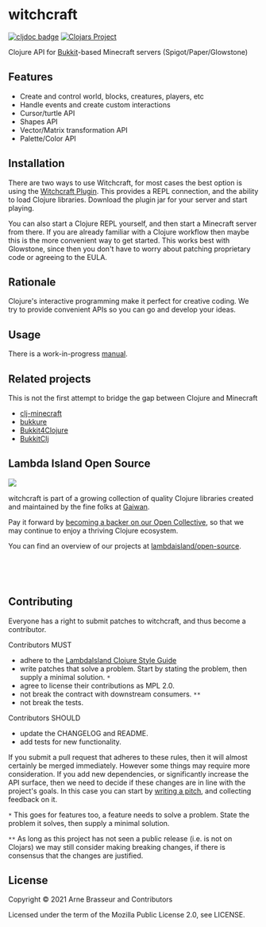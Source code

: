 # witchcraft

<!-- badges -->
[![cljdoc badge](https://cljdoc.org/badge/com.lambdaisland/witchcraft)](https://cljdoc.org/d/com.lambdaisland/witchcraft) [![Clojars Project](https://img.shields.io/clojars/v/com.lambdaisland/witchcraft.svg)](https://clojars.org/com.lambdaisland/witchcraft)
<!-- /badges -->

Clojure API for [Bukkit](https://github.com/Bukkit/Bukkit)-based Minecraft
servers (Spigot/Paper/Glowstone)

## Features

- Create and control world, blocks, creatures, players, etc
- Handle events and create custom interactions
- Cursor/turtle API
- Shapes API
- Vector/Matrix transformation API
- Palette/Color API

<!-- installation -->
## Installation

There are two ways to use Witchcraft, for most cases the best option is using
the [Witchcraft Plugin](https://github.com/lambdaisland/witchcraft-plugin). This
provides a REPL connection, and the ability to load Clojure libraries. Download
the plugin jar for your server and start playing.

You can also start a Clojure REPL yourself, and then start a Minecraft server
from there. If you are already familiar with a Clojure workflow then maybe this
is the more convenient way to get started. This works best with Glowstone, since
then you don't have to worry about patching proprietary code or agreeing to the
EULA.


## Rationale

<!-- Most Minecraft "servers" are really just modifications or extensions of the -->
<!-- proprietary server software from Mojang. This means no source of developer docs -->
<!-- are available, and writing extensions often involves using reflection and using -->
<!-- obfuscated, cryptic method names. It also means elaborate hacks are involved in -->
<!-- launching the server, and patching the software. -->

<!-- Glowstone on the other hand is a truly open source Minecraft server written from -->
<!-- scratch, making it much easier to deal with. We can simply add it to a project -->
<!-- as another dependency, and start and control the server from the REPL. -->

<!-- Note that you still need Minecraft itself (Minecraft Java Edition in particular, -->
<!-- aka "the client"), to connect to this server. -->

<!-- What you do with Witchcraft is up to you. You can simply use it as a voxel -->
<!-- engine, a place to render your 3D block based creations, or you can create a -->
<!-- completely novel space for you and your friends to hang out in, filled with your -->
<!-- own creations, and flavored with custom behaviors, systems and mechanisms. -->

Clojure's interactive programming make it perfect for creative coding. We try to
provide convenient APIs so you can go and develop your ideas.

## Usage

There is a work-in-progress [manual](doc/witchcraft_manual.org).

## Related projects

This is not the first attempt to bridge the gap between Clojure and Minecraft

- [clj-minecraft](https://github.com/CmdrDats/clj-minecraft)
- [bukkure](https://github.com/SevereOverfl0w/bukkure)
- [Bukkit4Clojure](https://github.com/cpmcdaniel/Bukkit4Clojure)
- [BukkitClj](https://github.com/mikroskeem/BukkitClj)


<!-- opencollective -->
## Lambda Island Open Source

<img align="left" src="https://github.com/lambdaisland/open-source/raw/master/artwork/lighthouse_readme.png">

&nbsp;

witchcraft is part of a growing collection of quality Clojure libraries created and maintained
by the fine folks at [Gaiwan](https://gaiwan.co).

Pay it forward by [becoming a backer on our Open Collective](http://opencollective.com/lambda-island),
so that we may continue to enjoy a thriving Clojure ecosystem.

You can find an overview of our projects at [lambdaisland/open-source](https://github.com/lambdaisland/open-source).

&nbsp;

&nbsp;
<!-- /opencollective -->

<!-- contributing -->
## Contributing

Everyone has a right to submit patches to witchcraft, and thus become a contributor.

Contributors MUST

- adhere to the [LambdaIsland Clojure Style Guide](https://nextjournal.com/lambdaisland/clojure-style-guide)
- write patches that solve a problem. Start by stating the problem, then supply a minimal solution. `*`
- agree to license their contributions as MPL 2.0.
- not break the contract with downstream consumers. `**`
- not break the tests.

Contributors SHOULD

- update the CHANGELOG and README.
- add tests for new functionality.

If you submit a pull request that adheres to these rules, then it will almost
certainly be merged immediately. However some things may require more
consideration. If you add new dependencies, or significantly increase the API
surface, then we need to decide if these changes are in line with the project's
goals. In this case you can start by [writing a pitch](https://nextjournal.com/lambdaisland/pitch-template),
and collecting feedback on it.

`*` This goes for features too, a feature needs to solve a problem. State the problem it solves, then supply a minimal solution.

`**` As long as this project has not seen a public release (i.e. is not on Clojars)
we may still consider making breaking changes, if there is consensus that the
changes are justified.
<!-- /contributing -->

<!-- license -->
## License

Copyright &copy; 2021 Arne Brasseur and Contributors

Licensed under the term of the Mozilla Public License 2.0, see LICENSE.
<!-- /license -->
